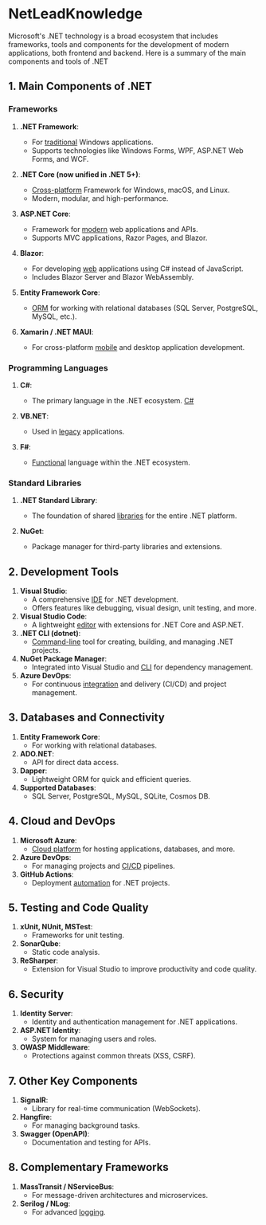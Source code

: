 # NetLeadKnowledge

Microsoft's .NET technology is a broad ecosystem that includes frameworks, tools and components for the development of modern applications, both frontend and backend. Here is a summary of the main components and tools of .NET

## 1. Main Components of .NET

### Frameworks

1. **.NET Framework**: 
   
   * For [traditional](https://github.com/CristianSifuentes/Traditional-) Windows applications.
   * Supports technologies like Windows Forms, WPF, ASP.NET Web Forms, and WCF.

1. **.NET Core (now unified in .NET 5+)**:

   * [Cross-platform](https://github.com/CristianSifuentes/DotnetCore) Framework for Windows, macOS, and Linux.
   * Modern, modular, and high-performance.

1. **ASP.NET Core**:

   * Framework for [modern](https://github.com/CristianSifuentes/AspnetCore) web applications and APIs.
   * Supports MVC applications, Razor Pages, and Blazor.

1. **Blazor**:
   * For developing [web](https://github.com/CristianSifuentes/Blazor) applications using C# instead of JavaScript.
   * Includes Blazor Server and Blazor WebAssembly.
1. **Entity Framework Core**:
   * [ORM](https://github.com/CristianSifuentes/EFCore) for working with relational databases (SQL Server, PostgreSQL, MySQL, etc.).
1. **Xamarin / .NET MAUI**:
   * For cross-platform [mobile](https://github.com/CristianSifuentes/Xamarin-MAUI) and desktop application development.


### Programming Languages

1. **C#**:
   * The primary language in the .NET ecosystem. [C#](https://github.com/CristianSifuentes/C-sharp)

1. **VB.NET**:
   *  Used in [legacy](https://github.com/CristianSifuentes/Vbnet) applications.

1. **F#**:
   * [Functional](https://github.com/CristianSifuentes/Fsharp) language within the .NET ecosystem.


### Standard Libraries

1. **.NET Standard Library**:
   
   * The foundation of shared [libraries](https://github.com/CristianSifuentes/NETStandard) for the entire .NET platform.

1. **NuGet**:

   * Package manager for third-party libraries and extensions.


## 2. Development Tools


1. **Visual Studio**:
   * A comprehensive [IDE](https://github.com/CristianSifuentes/VStudio) for .NET development.
   * Offers features like debugging, visual design, unit testing, and more.
1. **Visual Studio Code**:
   * A lightweight [editor](https://github.com/CristianSifuentes/VStudioCode) with extensions for .NET Core and ASP.NET.
1. **.NET CLI (dotnet)**:
   * [Command-line](https://github.com/CristianSifuentes/dotnet) tool for creating, building, and managing .NET projects.
1. **NuGet Package Manager**:
   * Integrated into Visual Studio and [CLI](https://github.com/CristianSifuentes/NuGetPM) for dependency management.
1. **Azure DevOps**:
   * For continuous [integration](https://github.com/CristianSifuentes/AzureDevOps) and delivery (CI/CD) and project management.

## 3. Databases and Connectivity

1. **Entity Framework Core**:
   * For working with relational databases.
1. **ADO.NET**:
   * API for direct data access.
1. **Dapper**:
   * Lightweight ORM for quick and efficient queries.
1. **Supported Databases**:
   * SQL Server, PostgreSQL, MySQL, SQLite, Cosmos DB.

## 4. Cloud and DevOps

1. **Microsoft Azure**:
   * [Cloud platform](https://github.com/CristianSifuentes/Azure) for hosting applications, databases, and more.
1. **Azure DevOps**:
   * For managing projects and [CI/CD](https://github.com/CristianSifuentes/CI-CD) pipelines.
1. **GitHub Actions**:
   * Deployment [automation](https://github.com/CristianSifuentes/NETGitHubActions) for .NET projects.


## 5. Testing and Code Quality

1. **xUnit, NUnit, MSTest**:
   * Frameworks for unit testing.
1. **SonarQube**:
   * Static code analysis.
1. **ReSharper**:
   * Extension for Visual Studio to improve productivity and code quality.

## 6. Security

1. **Identity Server**:
   * Identity and authentication management for .NET applications.
1. **ASP.NET Identity**:
   * System for managing users and roles.
1. **OWASP Middleware**:
   * Protections against common threats (XSS, CSRF).

## 7. Other Key Components

1. **SignalR**:
   * Library for real-time communication (WebSockets).
1. **Hangfire**:
   * For managing background tasks.
1. **Swagger (OpenAPI)**:
   * Documentation and testing for APIs.

## 8. Complementary Frameworks

1. **MassTransit / NServiceBus**:
   * For message-driven architectures and microservices.
1. **Serilog / NLog**:
   * For advanced [logging](https://github.com/CristianSifuentes/Serilog-NLog).






